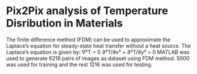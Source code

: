 # Pix2Pix analysis of Temperature Disribution in Materials
The finite difference method (FDM) can be used to approximate the Laplace’s equation for steady-state heat transfer without a heat source. 
The Laplace’s equation is given by:
∇²T = 0
∂²T/∂x² + ∂²T/∂y² = 0
MATLAB was used to generate 6216 pairs of images as dataset using FDM method.
5000 was used for training and the rest 1216 was used for testing.


